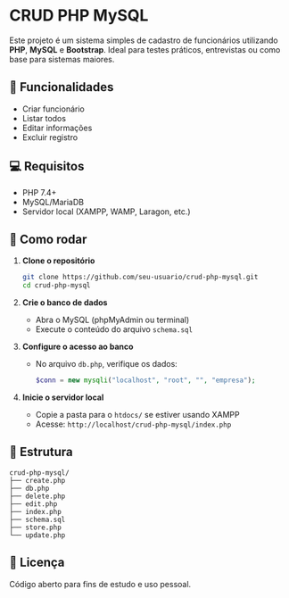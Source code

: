 # CRUD PHP MySQL

Este projeto é um sistema simples de cadastro de funcionários utilizando **PHP**, **MySQL** e **Bootstrap**. Ideal para testes práticos, entrevistas ou como base para sistemas maiores.

## 🧱 Funcionalidades

- Criar funcionário
- Listar todos
- Editar informações
- Excluir registro

## 💻 Requisitos

- PHP 7.4+
- MySQL/MariaDB
- Servidor local (XAMPP, WAMP, Laragon, etc.)

## 🚀 Como rodar

1. **Clone o repositório**
   ```bash
   git clone https://github.com/seu-usuario/crud-php-mysql.git
   cd crud-php-mysql
   ```

2. **Crie o banco de dados**
   - Abra o MySQL (phpMyAdmin ou terminal)
   - Execute o conteúdo do arquivo `schema.sql`

3. **Configure o acesso ao banco**
   - No arquivo `db.php`, verifique os dados:
     ```php
     $conn = new mysqli("localhost", "root", "", "empresa");
     ```

4. **Inicie o servidor local**
   - Copie a pasta para o `htdocs/` se estiver usando XAMPP
   - Acesse: `http://localhost/crud-php-mysql/index.php`

## 📁 Estrutura

```
crud-php-mysql/
├── create.php
├── db.php
├── delete.php
├── edit.php
├── index.php
├── schema.sql
├── store.php
└── update.php
```

## 📄 Licença

Código aberto para fins de estudo e uso pessoal.
